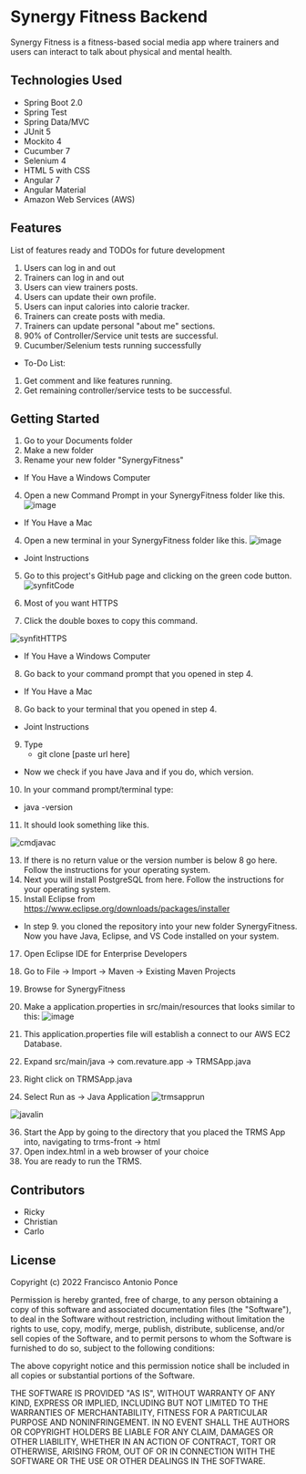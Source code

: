 # Synergy Fitness Backend
Synergy Fitness is a fitness-based social media app where trainers and users can interact to talk about physical and mental health.

## Technologies Used
- Spring Boot 2.0
- Spring Test
- Spring Data/MVC
- JUnit 5
- Mockito 4
- Cucumber 7
- Selenium 4
- HTML 5 with CSS
- Angular 7
- Angular Material
- Amazon Web Services (AWS)

## Features
List of features ready and TODOs for future development
1. Users can log in and out
2. Trainers can log in and out
3. Users can view trainers posts.
4. Users can update their own profile.
5. Users can input calories into calorie tracker.
6. Trainers can create posts with media.
7. Trainers can update personal "about me" sections.
8. 90% of Controller/Service unit tests are successful.
9. Cucumber/Selenium tests running successfully
  - To-Do List:
1. Get comment and like features running.
2. Get remaining controller/service tests to be successful.

## Getting Started
1. Go to your Documents folder
2. Make a new folder
3. Rename your new folder "SynergyFitness"
- If You Have a Windows Computer
4. Open a new Command Prompt in your SynergyFitness folder like this.
![image](https://user-images.githubusercontent.com/94322184/152011589-5d4d10b6-fd03-4d91-90e7-12f0b2c1845a.png)

- If You Have a Mac
4. Open a new terminal in your SynergyFitness folder like this.
![image](https://user-images.githubusercontent.com/94322184/152011729-6212ff80-0b1c-46b0-89d4-fad73c4b24a3.png)

- Joint Instructions
5. Go to this project's GitHub page and clicking on the green code button.
![synfitCode](https://user-images.githubusercontent.com/94322184/152022452-c7137f43-00df-4346-88a5-651c765d5554.png)

6. Most of you want HTTPS
7. Click the double boxes to copy this command.

![synfitHTTPS](https://user-images.githubusercontent.com/94322184/152022609-4769afa7-2836-4a5c-8c07-b3b6f2b4ec3b.png)

- If You Have a Windows Computer
8. Go back to your command prompt that you opened in step 4.
- If You Have a Mac
8. Go back to your terminal that you opened in step 4.
- Joint Instructions
9. Type
    - git clone [paste url here]
- Now we check if you have Java and if you do, which version.
10. In your command prompt/terminal type:
  - java -version
11. It should look something like this.

![cmdjavac](https://user-images.githubusercontent.com/94322184/152013330-76c1280c-cf97-4320-84b3-d4b15b331a64.png)

13. If there is no return value or the version number is below 8 go here. Follow the instructions for your operating system.
14. Next you will install PostgreSQL from here. Follow the instructions for your operating system.
15. Install Eclipse from https://www.eclipse.org/downloads/packages/installer
 - In step 9. you cloned the repository into your new folder SynergyFitness. Now you have Java, Eclipse, and VS Code installed on your system.
17. Open Eclipse IDE for Enterprise Developers
18. Go to File -> Import -> Maven -> Existing Maven Projects
19. Browse for SynergyFitness
28. Make a application.properties in src/main/resources that looks similar to this:
![image](https://user-images.githubusercontent.com/94322184/152013780-fa8bf42e-85a4-46a8-947a-1722baa16fac.png)

29. This application.properties file will establish a connect to our AWS EC2 Database.
33. Expand src/main/java -> com.revature.app -> TRMSApp.java
34. Right click on TRMSApp.java
35. Select Run as -> Java Application
![trmsapprun](https://user-images.githubusercontent.com/94322184/152014984-953bc108-a1bf-42b2-9a11-a206674e59a1.png)

![javalin](https://user-images.githubusercontent.com/94322184/152015026-a0412d09-43d6-425d-98b3-850003fa42cb.png)

36. Start the App by going to the directory that you placed the TRMS App into, navigating to trms-front -> html
37. Open index.html in a web browser of your choice
38. You are ready to run the TRMS.

## Contributors
- Ricky
- Christian
- Carlo

## License

Copyright (c) 2022 Francisco Antonio Ponce

Permission is hereby granted, free of charge, to any person obtaining a copy of this software and associated documentation files (the "Software"), to deal in the Software without restriction, including without limitation the rights to use, copy, modify, merge, publish, distribute, sublicense, and/or sell copies of the Software, and to permit persons to whom the Software is furnished to do so, subject to the following conditions:

The above copyright notice and this permission notice shall be included in all copies or substantial portions of the Software.

THE SOFTWARE IS PROVIDED "AS IS", WITHOUT WARRANTY OF ANY KIND, EXPRESS OR IMPLIED, INCLUDING BUT NOT LIMITED TO THE WARRANTIES OF MERCHANTABILITY, FITNESS FOR A PARTICULAR PURPOSE AND NONINFRINGEMENT. IN NO EVENT SHALL THE AUTHORS OR COPYRIGHT HOLDERS BE LIABLE FOR ANY CLAIM, DAMAGES OR OTHER LIABILITY, WHETHER IN AN ACTION OF CONTRACT, TORT OR OTHERWISE, ARISING FROM, OUT OF OR IN CONNECTION WITH THE SOFTWARE OR THE USE OR OTHER DEALINGS IN THE SOFTWARE.
